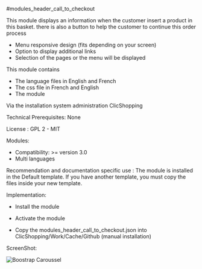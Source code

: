 #modules_header_call_to_checkout

This module displays an information when the customer insert a product in this basket. there is also a button to help the customer to continue this order process

- Menu responsive design (fits depending on your screen)
- Option to display additional links
- Selection of the pages or the menu will be displayed 

This module contains

- The language files in English and French
- The css file in French and English
- The module
  
Via the installation system administration ClicShopping

Technical Prerequisites: None

License : GPL 2 - MIT

Modules:

- Compatibility: >= version 3.0
- Multi languages

Recommendation and documentation specific use :
The module is installed in the Default template.
If you have another template, you must copy the files inside your new template.

Implementation:

- Install the module
- Activate the module

- Copy the modules_header_call_to_checkout.json into ClicShopping/Work/Cache/Github (manual installation)

ScreenShot:

![Boostrap Caroussel](https://raw.github.com/ClicShoppingAddsOn/modules_header_call_to_checkout/master/infos_json/modules_header_call_to_checkout.png)

